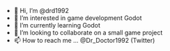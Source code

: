 - 👋 Hi, I’m @drd1992
- 👀 I’m interested in game development Godot
- 🌱 I’m currently learning Godot
- 💞️ I’m looking to collaborate on a small game project 
- 📫 How to reach me ... @Dr_Doctor1992 (Twitter)

<!---
drd1992/drd1992 is a ✨ special ✨ repository because its `README.md` (this file) appears on your GitHub profile.
You can click the Preview link to take a look at your changes.
--->
